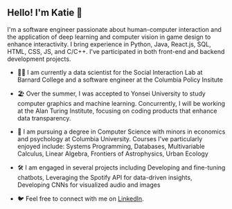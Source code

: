 ## Hello! I'm Katie 👋

I'm a software engineer passionate about human-computer interaction and the application of deep learning and computer vision in game design to enhance interactivity. I bring experience in Python, Java, React.js, SQL, HTML, CSS, JS, and C/C++. I've participated in both front-end and backend development projects.

* 👩‍🔬 I am currently a data scientist for the Social Interaction Lab at Barnard College and a software engineer at the Columbia Policy Insitute 

* 🏖️ Over the summer, I was accepted to Yonsei University to study computer graphics and machine learning. Concurrently, I will be working at the Alan Turing Institute, focusing on coding products that enhance data transparency.
* 🏫 I am pursuing a degree in Computer Science with minors in economics and psychology at Columbia University. Courses I've particularly enjoyed include: Systems Programming, Databases, Multivariable Calculus, Linear Algebra, Frontiers of Astrophysics, Urban Ecology
* 🛠️ I am engaged in several projects including Developing and fine-tuning chatbots, Leveraging the Spotify API for data-driven insights, Developing CNNs for visualized audio and images
* 🐦 Feel free to connect with me on [LinkedIn](https://www.linkedin.com/in/katherinehopelee/).


